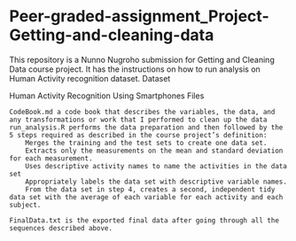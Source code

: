 # Peer-graded-assignment_Project-Getting-and-cleaning-data
This repository is a Nunno Nugroho submission for Getting and Cleaning Data course project. It has the instructions on how to run analysis on Human Activity recognition dataset.
Dataset

Human Activity Recognition Using Smartphones
Files

    CodeBook.md a code book that describes the variables, the data, and any transformations or work that I performed to clean up the data
    run_analysis.R performs the data preparation and then followed by the 5 steps required as described in the course project’s definition:
        Merges the training and the test sets to create one data set.
        Extracts only the measurements on the mean and standard deviation for each measurement.
        Uses descriptive activity names to name the activities in the data set
        Appropriately labels the data set with descriptive variable names.
        From the data set in step 4, creates a second, independent tidy data set with the average of each variable for each activity and each subject.

    FinalData.txt is the exported final data after going through all the sequences described above.
